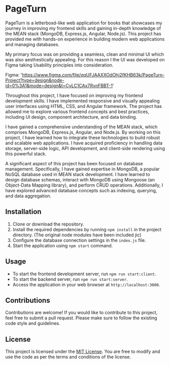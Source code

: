 # PageTurn  

PageTurn is a letterboxd-like web application for books that showcases my journey in improving my frontend skills and gaining in-depth knowledge of the MEAN stack (MongoDB, Express.js, Angular, Node.js). This project has provided me with hands-on experience in building modern web applications and managing databases.

My primary focus was on providing a seamless, clean and minimal UI which was also aesthestically appealing. For this reason I the UI was developed on Figma taking Usability principles into consideration.

Figma: 'https://www.figma.com/file/qqUFJAAXXOdOhj2fKHB63k/PageTurn-Project?type=design&node-id=0%3A1&mode=design&t=CyLC1CAx7RvnFBBT-1'

Throughout this project, I have focused on improving my frontend development skills. I have implemented responsive and visually appealing user interfaces using HTML, CSS, and Angular framework. The project has allowed me to explore various frontend concepts and best practices, including UI design, component architecture, and data binding.

I have gained a comprehensive understanding of the MEAN stack, which comprises MongoDB, Express.js, Angular, and Node.js. By working on this project, I have learned how to integrate these technologies to build robust and scalable web applications. I have acquired proficiency in handling data storage, server-side logic, API development, and client-side rendering using this powerful stack.

A significant aspect of this project has been focused on database management. Specifically, I have gained expertise in MongoDB, a popular NoSQL database used in MEAN stack development. I have learned to design database schemas, interact with MongoDB using Mongoose (an Object-Data Mapping library), and perform CRUD operations. Additionally, I have explored advanced database concepts such as indexing, querying, and data aggregation.


## Installation

1. Clone or download the repository.
2. Install the required dependencies by running `npm install` in the project directory. (The original node modules have been included jic) 
3. Configure the database connection settings in the `index.js` file.
4. Start the application using `npm start` command.

## Usage

- To start the frontend development server, run `npm run start:client`.
- To start the backend server, run `npm run start:server`.
- Access the application in your web browser at `http://localhost:3000`.

## Contributions

Contributions are welcome! If you would like to contribute to this project, feel free to submit a pull request. Please make sure to follow the existing code style and guidelines.

## License

This project is licensed under the [MIT License](LICENSE). You are free to modify and use the code as per the terms and conditions of the license.

